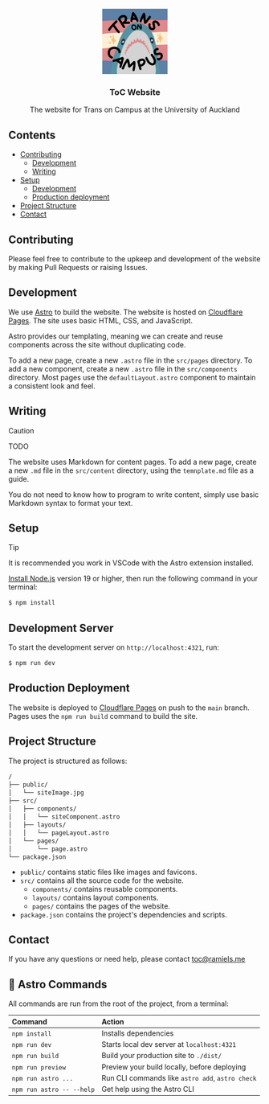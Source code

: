 <br>
<div align="center">
<a href="#todo" target="_blank" rel="noreferrer noopener"><img width="130" alt="toc logo" src="./public/tocIcon.webp"></a>

### ToC Website

The website for Trans on Campus at the University of Auckland

</div>

## Contents

- [Contributing](#contributing)
  - [Development](#development)
  - [Writing](#writing)
- [Setup](#setup)
  - [Development](#development-server)
  - [Production deployment](#production-deployment)
- [Project Structure](#project-structure)
- [Contact](#contact)

## Contributing

Please feel free to contribute to the upkeep and development of the website by making Pull Requests or raising Issues.

## Development

We use [Astro](https://astro.build) to build the website. The website is hosted on [Cloudflare Pages](https://pages.cloudflare.com). The site uses basic HTML, CSS, and JavaScript.

Astro provides our templating, meaning we can create and reuse components across the site without duplicating code.

To add a new page, create a new `.astro` file in the `src/pages` directory. To add a new component, create a new `.astro` file in the `src/components` directory. Most pages use the `defaultLayout.astro` component to maintain a consistent look and feel.

## Writing

> [!CAUTION]
> TODO

The website uses Markdown for content pages. To add a new page, create a new `.md` file in the `src/content` directory, using the `temnplate.md` file as a guide.

You do not need to know how to program to write content, simply use basic Markdown syntax to format your text.

## Setup

> [!TIP]
> It is recommended you work in VSCode with the Astro extension installed.

[Install Node.js](https://nodejs.org/en) version 19 or higher, then run the following command in your terminal:

```bash
$ npm install
```

## Development Server

To start the development server on `http://localhost:4321`, run:

```bash
$ npm run dev
```

## Production Deployment

The website is deployed to [Cloudflare Pages](https://pages.cloudflare.com) on push to the `main` branch. Pages uses the `npm run build` command to build the site.

## Project Structure

The project is structured as follows:

```text
/
├── public/
│   └── siteImage.jpg
├── src/
│   ├── components/
│   │   └── siteComponent.astro
│   ├── layouts/
│   │   └── pageLayout.astro
│   └── pages/
│       └── page.astro
└── package.json
```

- `public/` contains static files like images and favicons.
- `src/` contains all the source code for the website.
  - `components/` contains reusable components.
  - `layouts/` contains layout components.
  - `pages/` contains the pages of the website.
- `package.json` contains the project's dependencies and scripts.

## Contact

If you have any questions or need help, please contact [toc@ramiels.me](mailto:toc@ramiels.me)

## 🧞 Astro Commands

All commands are run from the root of the project, from a terminal:

| Command                   | Action                                           |
| :------------------------ | :----------------------------------------------- |
| `npm install`             | Installs dependencies                            |
| `npm run dev`             | Starts local dev server at `localhost:4321`      |
| `npm run build`           | Build your production site to `./dist/`          |
| `npm run preview`         | Preview your build locally, before deploying     |
| `npm run astro ...`       | Run CLI commands like `astro add`, `astro check` |
| `npm run astro -- --help` | Get help using the Astro CLI                     |
